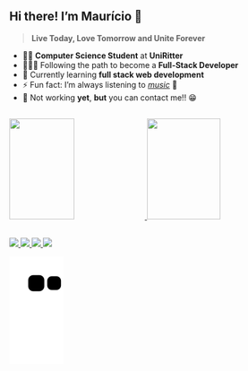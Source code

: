 ## Hi there! I’m **Maurício** 👋
> **Live Today, Love Tomorrow and Unite Forever**

- 👨‍🎓 **Computer Science Student** at **UniRitter**
- 🧑🏽‍💻 Following the path to become a **Full-Stack Developer**
- 🌱 Currently learning **full stack web development** 
- ⚡ Fun fact: I’m always listening to <a href="https://www.tomorrowland.com/home/radio">*music*</a> 🎵
- 🔭 Not working **yet**, **but** you can contact me!! 😁

##

<div>
<a href="https://github.com/Mauricio-Caminha" />
<img height="180em" width="48%" src="https://github-readme-stats.vercel.app/api?username=mauricio-caminha&show_icons=true&theme=dracula&include_all_commits=true&count_private=true"/>
<img height="180em" width="51%" src="https://github-readme-stats.vercel.app/api/top-langs/?username=mauricio-caminha&layout=compact&langs_count=16&theme=dracula"/>
</div> 

## 

<div>
<a href="https://instagram.com/mauriciocaminha" target="_blank"><img src="https://img.shields.io/badge/Instagram-E4405F?style=for-the-badge&logo=instagram&logoColor=white" /> </a>
<a href="mailto:mauricio.caminha@hotmail.com" target="_blank"><img src="https://img.shields.io/badge/Gmail-D14836?style=for-the-badge&logo=gmail&logoColor=white" /> </a>
<a href="https://www.linkedin.com/in/mauriciocaminha/" target="_blank"><img src="https://img.shields.io/badge/LinkedIn-0077B5?style=for-the-badge&logo=linkedin&logoColor=white" /> </a>
<a href="https://open.spotify.com/user/maur%C3%ADcio98" target="_blank"><img src="https://img.shields.io/badge/Spotify-1ED760?&style=for-the-badge&logo=spotify&logoColor=white" /> </a>
</div>

![Snake animation](https://github.com/Mauricio-Caminha/mauricio-caminha/blob/output/github-contribution-grid-snake.svg)
